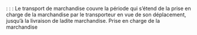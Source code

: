 :
:
:
Le transport de marchandise couvre la période qui s’étend de la prise en charge de la marchandise par le
transporteur en vue de son déplacement, jusqu’à la livraison de ladite marchandise.
Prise en charge de la marchandise